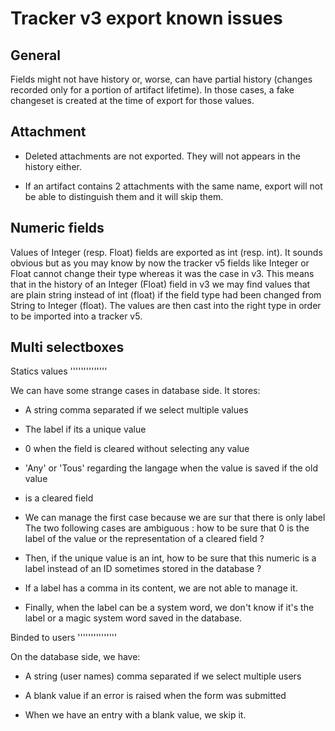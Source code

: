 Tracker v3 export known issues
==============================

General
-------

Fields might not have history or, worse, can have partial history (changes recorded
only for a portion of artifact lifetime).
In those cases, a fake changeset is created at the time of export for those values.

Attachment
----------

* Deleted attachments are not exported.
  They will not appears in the history either.

* If an artifact contains 2 attachments with the same name, export will not
  be able to distinguish them and it will skip them.

Numeric fields
--------------

Values of Integer (resp. Float) fields are exported as int (resp. int). It
sounds obvious but as you may know by now the tracker v5 fields like Integer or
Float cannot change their type whereas it was the case in v3. This means that
in the history of an Integer (Float) field in v3 we may find values that are
plain string instead of int (float) if the field type had been changed from
String to Integer (float). The values are then cast into the right type in
order to be imported into a tracker v5.

Multi selectboxes
-----------------

  Statics values
  ''''''''''''''

We can have some strange cases in database side. It stores:

  * A string comma separated if we select multiple values
  * The label if its a unique value
  * 0 when the field is cleared without selecting any value
  * 'Any' or 'Tous' regarding the langage when the value is saved if the old value
  *   is a cleared field

  * We can manage the first case because we are sur that there is only label
    The two following cases are ambiguous : how to be sure that 0 is the label of the value
    or the representation of a cleared field ?

  * Then, if the unique value is an int, how to be sure that this numeric is a
    label instead of an ID sometimes stored in the database ?

  * If a label has a comma in its content, we are not able to manage it.

  * Finally, when the label can be a system word, we don't know if it's the label
    or a magic system word saved in the database.

  Binded to users
  '''''''''''''''

On the database side, we have:

  * A string (user names) comma separated if we select multiple users
  * A blank value if an error is raised when the form was submitted

  * When we have an entry with a blank value, we skip it.